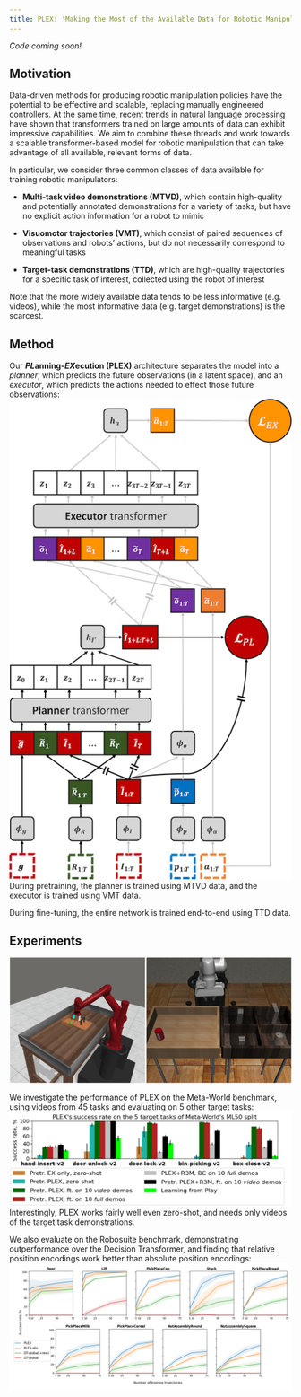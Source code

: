 ```yaml
---
title: PLEX: 'Making the Most of the Available Data for Robotic Manipulation Pretraining' layout: default
---
```


*Code coming soon!*

## Motivation
Data-driven methods for producing robotic manipulation policies have the potential to be effective and scalable, replacing manually engineered controllers. At the same time, recent trends in natural language processing have shown that transformers trained on large amounts of data can exhibit impressive capabilities. We aim to combine these threads and work towards a scalable transformer-based model for robotic manipulation that can take advantage of all available, relevant forms of data.

In particular, we consider three common classes of data available for training robotic manipulators:

 * **Multi-task video demonstrations (MTVD)**, which contain high-quality and potentially annotated demonstrations for a variety of tasks, but have no explicit action information for a robot to mimic

 * **Visuomotor trajectories (VMT)**, which consist of paired sequences of observations and robots’ actions, but do not necessarily correspond to meaningful tasks

 * **Target-task demonstrations (TTD)**, which are high-quality trajectories for a specific task of interest, collected using the robot of interest

Note that the more widely available data tends to be less informative (e.g. videos), while the most informative data (e.g. target demonstrations) is the scarcest.

## Method
Our ***PL*anning-*EX*ecution (PLEX)** architecture separates the model into a *planner*, which predicts the future observations (in a latent space), and an *executor*, which predicts the actions needed to effect those future observations:
![architecture](./assets/img/PLEX.png)
During pretraining, the planner is trained using MTVD data, and the executor is trained using VMT data.

During fine-tuning, the entire network is trained end-to-end using TTD data.


## Experiments

![Examples of tasks used in experiments](./assets/img/robots.png)

We investigate the performance of PLEX on the Meta-World benchmark, using videos from 45 tasks and evaluating on 5 other target tasks:
![Meta-World results](./assets/img/metaworld-results.png)
Interestingly, PLEX works fairly well even zero-shot, and needs only videos of the target task demonstrations.

We also evaluate on the Robosuite benchmark, demonstrating outperformance over the Decision Transformer, and finding that relative position encodings work better than absolute position encodings:
![RoboSuite results](./assets/img/robosuite-results.png)